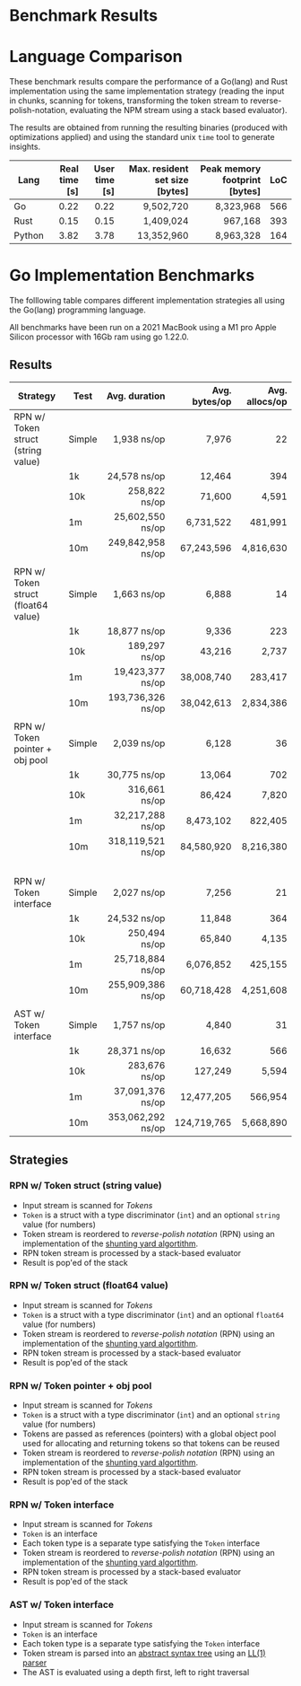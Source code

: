 # Benchmark Results

# Language Comparison

These benchmark results compare the performance of a Go(lang) and Rust implementation
using the same implementation strategy (reading the input in chunks, scanning for
tokens, transforming the token stream to reverse-polish-notation, evaluating the
NPM stream using a stack based evaluator).

The results are obtained from running the resulting binaries (produced with
optimizations applied) and using the standard unix `time` tool to generate
insights.

Lang | Real time [s] | User time [s] | Max. resident set size [bytes] | Peak memory footprint [bytes] | LoC
-- | --: | --: | --: | --: | --:
Go | 0.22 | 0.22 | 9,502,720 | 8,323,968 | 566
Rust | 0.15 | 0.15 | 1,409,024 | 967,168 | 393
Python | 3.82 | 3.78 | 13,352,960 | 8,963,328 | 164

# Go Implementation Benchmarks

The folllowing table compares different implementation strategies all using the
Go(lang) programming language.

All benchmarks have been run on a 2021 MacBook using a M1 pro Apple Silicon
processor with 16Gb ram using go 1.22.0.

## Results

Strategy | Test | Avg. duration | Avg. bytes/op | Avg. allocs/op
-- | -- | --: | --: | --:
RPN w/ Token struct (string value) | Simple | 1,938 ns/op | 7,976 | 22
| | 1k |  24,578 ns/op | 12,464 | 394
| | 10k | 258,822 ns/op | 71,600 | 4,591
| | 1m | 25,602,550 ns/op | 6,731,522 | 481,991
| | 10m | 249,842,958 ns/op | 67,243,596 | 4,816,630
| | | | 
RPN w/ Token struct (float64 value) | Simple | 1,663 ns/op | 6,888 | 14
| | 1k |  18,877 ns/op | 9,336 | 223
| | 10k | 189,297 ns/op | 43,216 | 2,737
| | 1m | 19,423,377 ns/op | 38,008,740 | 283,417
| | 10m | 193,736,326 ns/op | 38,042,613 | 2,834,386
| | | | 
RPN w/ Token pointer + obj pool | Simple | 2,039 ns/op | 6,128 | 36
| | 1k |  30,775 ns/op | 13,064 | 702
| | 10k | 316,661 ns/op | 86,424 | 7,820
| | 1m | 32,217,288 ns/op | 8,473,102 | 822,405
| | 10m | 318,119,521 ns/op | 84,580,920 | 8,216,380
| | | |
RPN w/ Token interface | Simple | 2,027 ns/op | 7,256 | 21
| | 1k |  24,532 ns/op | 11,848 | 364
| | 10k | 250,494 ns/op | 65,840 | 4,135
| | 1m | 25,718,884 ns/op | 6,076,852 | 425,155
| | 10m | 255,909,386 ns/op | 60,718,428 | 4,251,608
| | | |
AST w/ Token interface | Simple | 1,757 ns/op | 4,840 | 31
| | 1k |  28,371 ns/op | 16,632 | 566
| | 10k | 283,676 ns/op | 127,249 | 5,594
| | 1m | 37,091,376 ns/op | 12,477,205 | 566,954
| | 10m | 353,062,292 ns/op | 124,719,765 | 5,668,890

## Strategies

### RPN w/ Token struct (string value)

* Input stream is scanned for _Tokens_
* `Token` is a struct with a type discriminator (`int`) and an optional `string`
  value (for numbers)
* Token stream is reordered to _reverse-polish notation_ (RPN) using an
  implementation of the [shunting yard algortithm].
* RPN token stream is processed by a stack-based evaluator
* Result is pop'ed of the stack

### RPN w/ Token struct (float64 value)

* Input stream is scanned for _Tokens_
* `Token` is a struct with a type discriminator (`int`) and an optional `float64`
  value (for numbers)
* Token stream is reordered to _reverse-polish notation_ (RPN) using an
  implementation of the [shunting yard algortithm].
* RPN token stream is processed by a stack-based evaluator
* Result is pop'ed of the stack

### RPN w/ Token pointer + obj pool

* Input stream is scanned for _Tokens_
* `Token` is a struct with a type discriminator (`int`) and an optional `string`
  value (for numbers)
* Tokens are passed as references (pointers) with a global object pool used
  for allocating and returning tokens so that tokens can be reused
* Token stream is reordered to _reverse-polish notation_ (RPN) using an
  implementation of the [shunting yard algortithm].
* RPN token stream is processed by a stack-based evaluator
* Result is pop'ed of the stack

### RPN w/ Token interface

* Input stream is scanned for _Tokens_
* `Token` is an interface
* Each token type is a separate type satisfying the `Token` interface
* Token stream is reordered to _reverse-polish notation_ (RPN) using an
  implementation of the [shunting yard algortithm].
* RPN token stream is processed by a stack-based evaluator
* Result is pop'ed of the stack

### AST w/ Token interface

* Input stream is scanned for _Tokens_
* `Token` is an interface
* Each token type is a separate type satisfying the `Token` interface
* Token stream is parsed into an [abstract syntax tree] using an [LL(1) parser]
* The AST is evaluated using a depth first, left to right traversal

[shunting yard algortithm]: https://en.wikipedia.org/wiki/Shunting_yard_algorithm
[LL(1) parser]: https://en.wikipedia.org/wiki/LL_parser
[abstract syntax tree]: https://en.wikipedia.org/wiki/Abstract_syntax_tree